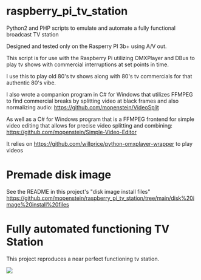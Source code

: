 # raspberry_pi_tv_station

Python2 and PHP scripts to emulate and automate a fully functional broadcast TV station

Designed and tested only on the Rasperry PI 3b+ using A/V out. 

This script is for use with the Raspberry Pi utilizing OMXPlayer and DBus to play tv shows with commercial interruptions at set points in time.

I use this to play old 80's tv shows along with 80's tv commercials for that authentic 80's vibe.

I also wrote a companion program in C# for Windows that utilizes FFMPEG to find commercial breaks by splitting video at black frames and also normalizing audio: https://github.com/mopenstein/VideoSplit

As well as a C# for Windows program that is a FFMPEG frontend for simple video editing that allows for precise video splitting and combining: https://github.com/mopenstein/Simple-Video-Editor

It relies on https://github.com/willprice/python-omxplayer-wrapper to play videos

# Premade disk image

See the README in this project's "disk image install files" https://github.com/mopenstein/raspberry_pi_tv_station/tree/main/disk%20image%20install%20files

# Fully automated functioning TV Station

This project reproduces a near perfect functioning tv station.

![](https://biggles.us/shared/images/raspberry-pi-tv-station-schedule.png)
